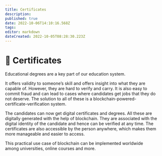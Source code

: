 ```yaml
---
title: Certificates
description: 
published: true
date: 2022-10-06T14:10:16.568Z
tags: 
editor: markdown
dateCreated: 2022-10-05T08:28:30.223Z
---
```


# 📰 Certificates

Educational degrees are a key part of our education system.

It offers validity to someone’s skill and offers insight into what they are capable of. However, they are hard to verify and carry. It is also easy to commit fraud and can lead to cases where candidates get jobs that they do not deserve. The solution to all of these is a blockchain-powered-certificate-verification system.

The candidates can now get digital certificates and degrees. All these are digitally generated with the help of blockchain. They are associated with the digital identity of the candidate and hence can be verified at any time. The certificates are also accessible by the person anywhere, which makes them more manageable and easier to access.

This practical use case of blockchain can be implemented worldwide among universities, online courses and more.